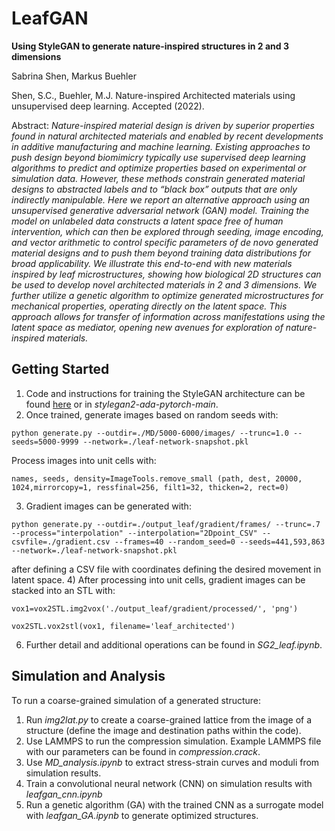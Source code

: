 # LeafGAN
**Using StyleGAN to generate nature-inspired structures in 2 and 3 dimensions**

Sabrina Shen, Markus Buehler

Shen, S.C., Buehler, M.J. Nature-inspired Architected materials using unsupervised deep learning. Accepted (2022).

Abstract: *Nature-inspired material design is driven by superior properties found in natural architected materials and enabled by recent developments in additive manufacturing and machine learning. Existing approaches to push design beyond biomimicry typically use supervised deep learning algorithms to predict and optimize properties based on experimental or simulation data. However, these methods constrain generated material designs to abstracted labels and to “black box” outputs that are only indirectly manipulable. Here we report an alternative approach using an unsupervised generative adversarial network (GAN) model. Training the model on unlabeled data constructs a latent space free of human intervention, which can then be explored through seeding, image encoding, and vector arithmetic to control specific parameters of de novo generated material designs and to push them beyond training data distributions for broad applicability. We illustrate this end-to-end with new materials inspired by leaf microstructures, showing how biological 2D structures can be used to develop novel architected materials in 2 and 3 dimensions. We further utilize a genetic algorithm to optimize generated microstructures for mechanical properties, operating directly on the latent space. This approach allows for transfer of information across manifestations using the latent space as mediator, opening new avenues for exploration of nature-inspired materials.*

## Getting Started
1) Code and instructions for training the StyleGAN architecture can be found [here](https://github.com/NVlabs/stylegan2-ada-pytorch) or in *stylegan2-ada-pytorch-main*. 
2) Once trained, generate images based on random seeds with:
``` 
python generate.py --outdir=./MD/5000-6000/images/ --trunc=1.0 --seeds=5000-9999 --network=./leaf-network-snapshot.pkl
```
Process images into unit cells with:
```
names, seeds, density=ImageTools.remove_small (path, dest, 20000, 1024,mirrorcopy=1, ressfinal=256, filt1=32, thicken=2, rect=0)
```
3) Gradient images can be generated with:
``` 
python generate.py --outdir=./output_leaf/gradient/frames/ --trunc=.7 --process="interpolation" --interpolation="2Dpoint_CSV" --csvfile=./gradient.csv --frames=40 --random_seed=0 --seeds=441,593,863 --network=./leaf-network-snapshot.pkl
```
after defining a CSV file with coordinates defining the desired movement in latent space. 
4) After processing into unit cells, gradient images can be stacked into an STL with:
```
vox1=vox2STL.img2vox('./output_leaf/gradient/processed/', 'png')

vox2STL.vox2stl(vox1, filename='leaf_architected')
```

6) Further detail and additional operations can be found in *SG2_leaf.ipynb*.

## Simulation and Analysis
To run a coarse-grained simulation of a generated structure:
1) Run *img2lat.py* to create a coarse-grained lattice from the image of a structure (define the image and destination paths within the code).
2) Use LAMMPS to run the compression simulation. Example LAMMPS file with our parameters can be found in *compression.crack*.
3) Use *MD_analysis.ipynb* to extract stress-strain curves and moduli from simulation results.
4) Train a convolutional neural network (CNN) on simulation results with *leafgan_cnn.ipynb*
5) Run a genetic algorithm (GA) with the trained CNN as a surrogate model with *leafgan_GA.ipynb* to generate optimized structures. 

